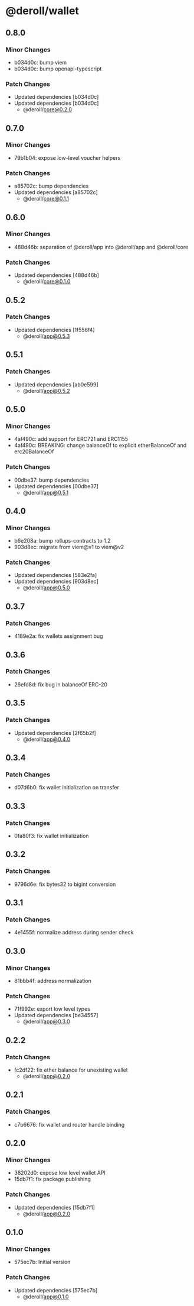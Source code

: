 # @deroll/wallet

## 0.8.0

### Minor Changes

-   b034d0c: bump viem
-   b034d0c: bump openapi-typescript

### Patch Changes

-   Updated dependencies [b034d0c]
-   Updated dependencies [b034d0c]
    -   @deroll/core@0.2.0

## 0.7.0

### Minor Changes

-   79b1b04: expose low-level voucher helpers

### Patch Changes

-   a85702c: bump dependencies
-   Updated dependencies [a85702c]
    -   @deroll/core@0.1.1

## 0.6.0

### Minor Changes

-   488d46b: separation of @deroll/app into @deroll/app and @deroll/core

### Patch Changes

-   Updated dependencies [488d46b]
    -   @deroll/core@0.1.0

## 0.5.2

### Patch Changes

-   Updated dependencies [1f556f4]
    -   @deroll/app@0.5.3

## 0.5.1

### Patch Changes

-   Updated dependencies [ab0e599]
    -   @deroll/app@0.5.2

## 0.5.0

### Minor Changes

-   4af490c: add support for ERC721 and ERC1155
-   4af490c: BREAKING: change balanceOf to explicit etherBalanceOf and erc20BalanceOf

### Patch Changes

-   00dbe37: bump dependencies
-   Updated dependencies [00dbe37]
    -   @deroll/app@0.5.1

## 0.4.0

### Minor Changes

-   b6e208a: bump rollups-contracts to 1.2
-   903d8ec: migrate from viem@v1 to viem@v2

### Patch Changes

-   Updated dependencies [583e2fa]
-   Updated dependencies [903d8ec]
    -   @deroll/app@0.5.0

## 0.3.7

### Patch Changes

-   4189e2a: fix wallets assignment bug

## 0.3.6

### Patch Changes

-   26efd8d: fix bug in balanceOf ERC-20

## 0.3.5

### Patch Changes

-   Updated dependencies [2f65b2f]
    -   @deroll/app@0.4.0

## 0.3.4

### Patch Changes

-   d07d6b0: fix wallet initialization on transfer

## 0.3.3

### Patch Changes

-   0fa80f3: fix wallet initialization

## 0.3.2

### Patch Changes

-   9796d6e: fix bytes32 to bigint conversion

## 0.3.1

### Patch Changes

-   4e1455f: normalize address during sender check

## 0.3.0

### Minor Changes

-   81bbb4f: address normalization

### Patch Changes

-   71f992e: export low level types
-   Updated dependencies [be34557]
    -   @deroll/app@0.3.0

## 0.2.2

### Patch Changes

-   fc2df22: fix ether balance for unexisting wallet
    -   @deroll/app@0.2.0

## 0.2.1

### Patch Changes

-   c7b6676: fix wallet and router handle binding

## 0.2.0

### Minor Changes

-   38202d0: expose low level wallet API
-   15db7f1: fix package publishing

### Patch Changes

-   Updated dependencies [15db7f1]
    -   @deroll/app@0.2.0

## 0.1.0

### Minor Changes

-   575ec7b: Initial version

### Patch Changes

-   Updated dependencies [575ec7b]
    -   @deroll/app@0.1.0
